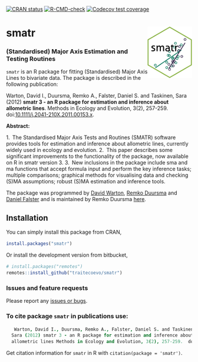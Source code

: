 <!-- badges: start -->
[![CRAN status](https://www.r-pkg.org/badges/version/smatr)](https://CRAN.R-project.org/package=smatr)
[![R-CMD-check](https://github.com/traitecoevo/smatr/workflows/R-CMD-check/badge.svg)](https://github.com/traitecoevo/smatr/master)
[![Codecov test coverage](https://codecov.io/gh/traitecoevo/smatr/branch/master/graph/badge.svg)](https://codecov.io/gh/traitecoevo/smatr?branch=master)
<!-- badges: end -->

# smatr  <img src="man/figures/smatr_hex.png" align="right" width="120"/>
### (Standardised) Major Axis Estimation and Testing Routines

`smatr` is an R package for fitting (Standardised) Major Axis Lines to bivariate data. The package is described in the following publication:

Warton, David I., Duursma, Remko A., Falster, Daniel S. and Taskinen,
  Sara (2012) **smatr 3 - an R package for estimation and inference about
  allometric lines**. Methods in Ecology and Evolution, 3(2), 257-259. doi:[10.1111/j.2041-210X.2011.00153.x](http://doi.org/10.1111/j.2041-210X.2011.00153.x).


**Abstract:**

1. The Standardised Major Axis Tests and Routines (SMATR) software provides tools for estimation and inference about allometric lines, currently widely used in ecology and evolution.
2. This paper describes some significant improvements to the functionality of the package, now available on R in smatr version 3.
3. New inclusions in the package include sma and ma functions that accept formula input and perform the key inference tasks; multiple comparisons; graphical methods for visualising data and checking (S)MA assumptions; robust (S)MA estimation and inference tools.

The package was programmed by [David Warton](http://web.maths.unsw.edu.au/~dwarton/), [Remko Duursma](http://www.remkoduursma.com) and [Daniel Falster](http://danielfalster.com) and is maintained by Remko Duursma [here](https://bitbucket.org/remkoduursma/smatr/).


## Installation

You can simply install this package from CRAN,

```R
install.packages("smatr")
```

Or install the development version from bitbucket,

```R
# install.packages("remotes")
remotes::install_github("traitecoevo/smatr")
```

### Issues and feature requests

Please report any [issues or bugs](https://bitbucket.org/remkoduursma/smatr/issues).

### To cite package `smatr` in publications use:

```coffee
   Warton, David I., Duursma, Remko A., Falster, Daniel S. and Taskinen,
  Sara (2012) smatr 3 - an R package for estimation and inference about
  allometric lines Methods in Ecology and Evolution, 3(2), 257-259.  doi:10.1111/j.2041-210X.2011.00153.x. 
```

Get citation information for `smatr` in R with `citation(package = 'smatr')`.


